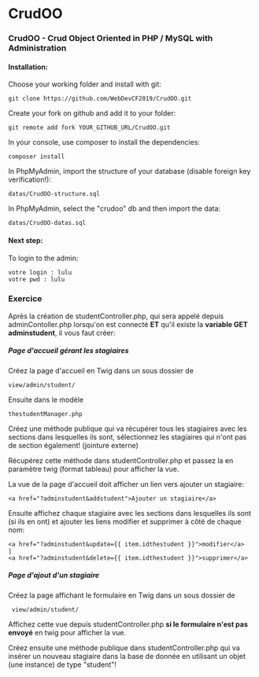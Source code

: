 # CrudOO
### CrudOO - Crud Object Oriented in PHP / MySQL with Administration
#### Installation:
Choose your working folder and install with git:
        
    git clone https://github.com/WebDevCF2019/CrudOO.git
    
Create your fork on github and add it to your folder:

    git remote add fork YOUR_GITHUB_URL/CrudOO.git
    
In your console, use composer to install the dependencies:

    composer install
    
    
In PhpMyAdmin, import the structure of your database (disable foreign key verification!):

    datas/CrudOO-structure.sql
    
In PhpMyAdmin, select the "crudoo" db and then import the data:

    datas/CrudOO-datas.sql
    
#### Next step:
To login to the admin:

    votre login : lulu
    votre pwd : lulu
    
### Exercice    
Après la création de studentController.php, qui sera appelé depuis adminContoller.php lorsqu'on est connecté **ET** qu'il existe la **variable GET adminstudent**, il vous faut créer:
##### Page d'accueil gérant les stagiaires
Créez la page d'accueil en Twig dans un sous dossier de

    view/admin/student/

Ensuite dans le modèle 

    thestudentManager.php
Créez une méthode publique qui va récupérer tous les stagiaires avec les sections dans lesquelles ils sont, sélectionnez les stagiaires qui n'ont pas de section également! (jointure externe)

 Récupérez cette méthode dans studentController.php et passez la en paramètre twig (format tableau) pour afficher la vue.
 
 La vue de la page d'accueil doit afficher un lien vers ajouter un stagiaire:
 
    <a href="?adminstudent&addstudent">Ajouter un stagiaire</a>
 Ensuite affichez chaque stagiaire avec les sections dans lesquelles ils sont (si ils en ont) et ajouter les liens modifier et supprimer à côté de chaque nom:
 
    <a href="?adminstudent&update={{ item.idthestudent }}">modifier</a> 
    | 
    <a href="?adminstudent&delete={{ item.idthestudent }}">supprimer</a>  
    
 ##### Page d'ajout d'un stagiaire
 Créez la page affichant le formulaire en Twig dans un sous dossier de
 
     view/admin/student/
     
 Affichez cette vue depuis studentController.php **si le formulaire n'est pas envoyé** en twig pour afficher la vue.  
  
 Créez ensuite une méthode publique dans studentController.php qui va insérer un nouveau stagiaire dans la base de donnée en utilisant un objet (une instance) de type "student"!           